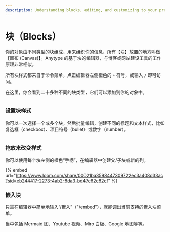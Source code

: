 ```yaml
---
description: Understanding blocks, editing, and customizing to your preference.
---
```


# 块（Blocks）

你的对象由不同类型的块组成，用来组织你的信息，所有【块】放置的地方叫做【画布 (Canvas)】。Anytype 的基于块的编辑器，与博客或网站建设工具的工作原理非常相似。

所有块样式都来自于命令菜单，点击编辑器左侧橙色的 `+` 符号，或输入 `/` 即可访问。&#x20;

在这里，你会看到二十多种不同的块类型，它们可以添加到你的对象中。&#x20;

<figure><img src="../../../.gitbook/assets/Screenshot 2023-08-17 at 18.49.21.png" alt=""><figcaption></figcaption></figure>

### 设置块样式

你可以一次选择一个或多个块，然后批量编辑，创建不同的标题和文本样式，比如复选框（checkbox）、项目符号（bullet）或数字（number）。

<figure><img src="../../../.gitbook/assets/Screenshot 2023-08-17 at 18.53.48.png" alt=""><figcaption></figcaption></figure>

### 拖放来改变样式

你可以使用每个块左侧的橙色“手柄”，在编辑器中创建父/子块或新的列。

{% embed url="https://www.loom.com/share/00021ba3598447309722ec3a408d33ac?sid=eb244417-2273-4ab2-8da3-bd47e62e82cf" %}

### 嵌入块

只需在编辑器中简单地输入“/嵌入”（"/embed"），就能调出当前支持的嵌入块菜单。

当中包括 Mermaid 图、Youtube 视频、Miro 白板、Google 地图等等。

